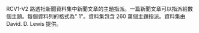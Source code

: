 RCV1-V2 路透社新聞資料集中新聞文章的主題指派。一篇新聞文章可以指派給數個主題。每個資料列的格式為"<topic name> <document id> 1"。資料集包含 260 萬個主題指派。資料集由 David. D. Lewis 提供。

<!---HONumber=Oct15_HO3-->
